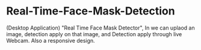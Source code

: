 # Real-Time-Face-Mask-Detection
(Desktop Application) "Real Time Face Mask Detector", In we can uplaod an image, detection apply on that image, and Detection apply through live Webcam. Also a responsive design.
